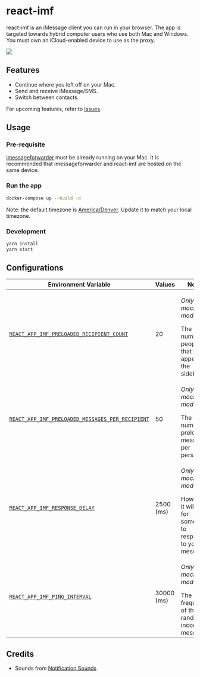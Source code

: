 # react-imf

react-imf is an iMessage client you can run in your browser. The app is targeted towards hybrid computer users who use both Mac and Windows. You must own an iCloud-enabled device to use as the proxy.

<img src="https://user-images.githubusercontent.com/20038316/139573787-503d238b-ab1e-4f83-b376-e9049ea3d22d.png" />

## Features

* Continue where you left off on your Mac.
* Send and receive iMessage/SMS.
* Switch between contacts.

For upcoming features, refer to [Issues](https://github.com/jaeseopark/react-imf/issues).

## Usage

### Pre-requisite

[imessageforwarder](https://github.com/jaeseopark/imessageforwarder) must be already running on your Mac. It is recommended that imessageforwarder and react-imf are hosted on the same device.

### Run the app

```bash
docker-compose up --build -d
```

Note: the default timezone is [America/Denver](docker-compose.yml#L15). Update it to match your local timezone.

### Development

```bash
yarn install
yarn start
```

## Configurations

|Environment Variable|Values|Notes|
|---|---|---|
|[`REACT_APP_IMF_PRELOADED_RECIPIENT_COUNT`](.env.development#L1)|20|<p>_Only in the mock mode_</p>The number of people that will appear in the sidebar.|
|[`REACT_APP_IMF_PRELOADED_MESSAGES_PER_RECIPIENT`](.env.development#L2)|50|<p>_Only in the mock mode_</p>The number of preloaded messages per person.|
|[`REACT_APP_IMF_RESPONSE_DELAY`](.env.development#L3)|2500 (ms)|<p>_Only in the mock mode_</p>How long it will take for someone to respond to your message.|
|[`REACT_APP_IMF_PING_INTERVAL`](.env.development#L4)|30000 (ms)|<p>_Only in the mock mode_</p>The frequency of the random incoming messages.|

## Credits

* Sounds from [Notification Sounds](https://notificationsounds.com/)
